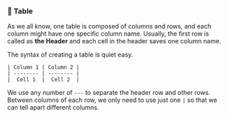 ### :bookmark: Table

As we all know, one table is composed of columns and rows, and each column might have one specific column name. Usually, the first row is called as **the Header** and each cell in the header saves one column name.

The syntax of creating a table is quiet easy.

```
| Column 1 | Column 2 |
| -------- | -------- |
|  Cell 1  |  Cell 2  |
```

We use any number of ```---``` to separate the header row and other rows. Between columns of each row, we only need to use just one ```|``` so that we can tell apart different columns.
